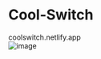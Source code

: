 # Cool-Switch

coolswitch.netlify.app<br />
![image](https://user-images.githubusercontent.com/65428910/235279273-c96bac55-e882-458d-bb69-5574d322062d.png)
